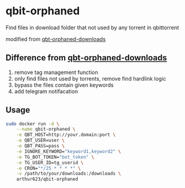 # qbit-orphaned
Find files in download folder that not used by any torrent in qbittorrent

modified from [qbt-orphaned-downloads](https://github.com/JakeWharton/qbt-orphaned-downloads)

## Difference from [qbt-orphaned-downloads](https://github.com/JakeWharton/qbt-orphaned-downloads)
1. remove tag management function
2. only find files not used by torrents, remove find hardlink logic
4. bypass the files contain given keywords
3. add telegram notifacation

## Usage
```bash
sudo docker run -d \
	--name qbit-orphaned \
	-e QBT_HOST=http://your.domain:port \
	-e QBT_USER=user \
	-e QBT_PASS=pass \
	-e IGNORE_KEYWORD="keyword1,keyword2" \
	-e TG_BOT_TOKEN="bot_token" \
	-e TG_USER_ID=tg_userid \
	-e CRON="*/25 * * * *" \
	-v /path/to/your/downloads:/downloads \
	arthur623/qbit-orphaned
```
